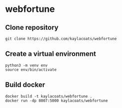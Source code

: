 # webfortune


## Clone repository
```
git clone https://github.com/kaylacoats/webfortune
```

## Create a virtual environment
```
python3 -m venv env
source env/bin/activate
```

## Build docker
```
docker build -t kaylacoats/webfortune .
docker run -dp 8007:5000 kaylacoats/webfortune
```
